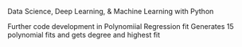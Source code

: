 Data Science, Deep Learning, & Machine Learning with Python


Further code development in Polynomiial Regression fit
Generates 15 polynomial fits and gets degree and highest fit


